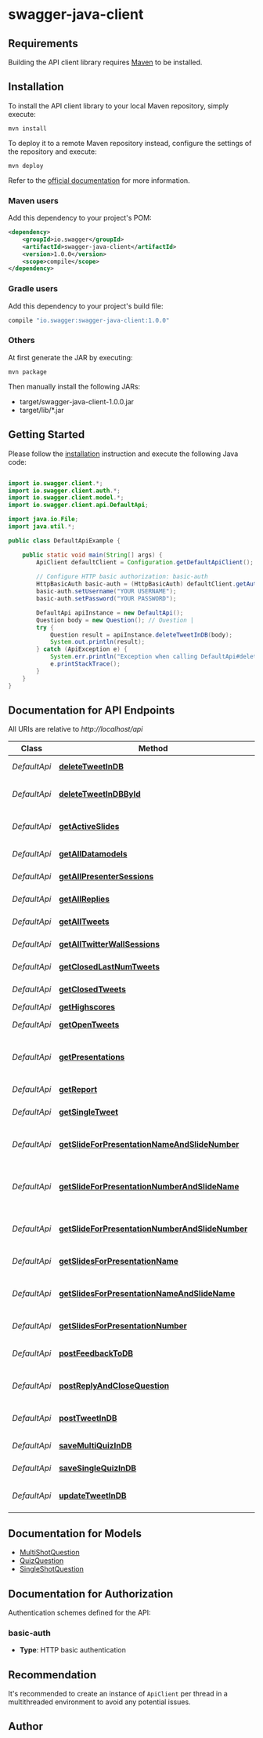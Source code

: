 # swagger-java-client

## Requirements

Building the API client library requires [Maven](https://maven.apache.org/) to be installed.

## Installation

To install the API client library to your local Maven repository, simply execute:

```shell
mvn install
```

To deploy it to a remote Maven repository instead, configure the settings of the repository and execute:

```shell
mvn deploy
```

Refer to the [official documentation](https://maven.apache.org/plugins/maven-deploy-plugin/usage.html) for more information.

### Maven users

Add this dependency to your project's POM:

```xml
<dependency>
    <groupId>io.swagger</groupId>
    <artifactId>swagger-java-client</artifactId>
    <version>1.0.0</version>
    <scope>compile</scope>
</dependency>
```

### Gradle users

Add this dependency to your project's build file:

```groovy
compile "io.swagger:swagger-java-client:1.0.0"
```

### Others

At first generate the JAR by executing:

    mvn package

Then manually install the following JARs:

* target/swagger-java-client-1.0.0.jar
* target/lib/*.jar

## Getting Started

Please follow the [installation](#installation) instruction and execute the following Java code:

```java

import io.swagger.client.*;
import io.swagger.client.auth.*;
import io.swagger.client.model.*;
import io.swagger.client.api.DefaultApi;

import java.io.File;
import java.util.*;

public class DefaultApiExample {

    public static void main(String[] args) {
        ApiClient defaultClient = Configuration.getDefaultApiClient();
        
        // Configure HTTP basic authorization: basic-auth
        HttpBasicAuth basic-auth = (HttpBasicAuth) defaultClient.getAuthentication("basic-auth");
        basic-auth.setUsername("YOUR USERNAME");
        basic-auth.setPassword("YOUR PASSWORD");

        DefaultApi apiInstance = new DefaultApi();
        Question body = new Question(); // Question | 
        try {
            Question result = apiInstance.deleteTweetInDB(body);
            System.out.println(result);
        } catch (ApiException e) {
            System.err.println("Exception when calling DefaultApi#deleteTweetInDB");
            e.printStackTrace();
        }
    }
}

```

## Documentation for API Endpoints

All URIs are relative to *http://localhost/api*

Class | Method | HTTP request | Description
------------ | ------------- | ------------- | -------------
*DefaultApi* | [**deleteTweetInDB**](docs/DefaultApi.md#deleteTweetInDB) | **DELETE** /bot/question | deletes a given Question
*DefaultApi* | [**deleteTweetInDBById**](docs/DefaultApi.md#deleteTweetInDBById) | **DELETE** /bot/question/{id} | deletes a given Question by using its ID
*DefaultApi* | [**getActiveSlides**](docs/DefaultApi.md#getActiveSlides) | **GET** /bot/slide/live | Returns an Array of active slides for (ppt, key, and dev)
*DefaultApi* | [**getAllDatamodels**](docs/DefaultApi.md#getAllDatamodels) | **GET** /bot/dataitem | retrieves all DataItem (mock)
*DefaultApi* | [**getAllPresenterSessions**](docs/DefaultApi.md#getAllPresenterSessions) | **GET** /bot/presenter | Retrieves all Presenters
*DefaultApi* | [**getAllReplies**](docs/DefaultApi.md#getAllReplies) | **GET** /bot/question/replies | retrieves all Replys (mock)
*DefaultApi* | [**getAllTweets**](docs/DefaultApi.md#getAllTweets) | **GET** /bot/question | retrieves all Questions
*DefaultApi* | [**getAllTwitterWallSessions**](docs/DefaultApi.md#getAllTwitterWallSessions) | **GET** /bot/twitterwalls | retrieves all twitter wall listeners
*DefaultApi* | [**getClosedLastNumTweets**](docs/DefaultApi.md#getClosedLastNumTweets) | **GET** /bot/question/closed/last/{num} | retrieves last {num} closed Questions
*DefaultApi* | [**getClosedTweets**](docs/DefaultApi.md#getClosedTweets) | **GET** /bot/question/closed | retrieves closed Questions
*DefaultApi* | [**getHighscores**](docs/DefaultApi.md#getHighscores) | **GET** /bot/highscores | retrieves highscores
*DefaultApi* | [**getOpenTweets**](docs/DefaultApi.md#getOpenTweets) | **GET** /bot/question/open | retrieves open Questions
*DefaultApi* | [**getPresentations**](docs/DefaultApi.md#getPresentations) | **GET** /bot/presentation | Returns a mapping ordered by timestamp of all presentationNames
*DefaultApi* | [**getReport**](docs/DefaultApi.md#getReport) | **GET** /bot/question/report | retrieves question report
*DefaultApi* | [**getSingleTweet**](docs/DefaultApi.md#getSingleTweet) | **GET** /bot/question/{id} | retrieves question by Id
*DefaultApi* | [**getSlideForPresentationNameAndSlideNumber**](docs/DefaultApi.md#getSlideForPresentationNameAndSlideNumber) | **GET** /bot/presentation/name/{presentationName}/slide/number/{slideNumber} | Returns slidePath for PresentationName / SlideNumber
*DefaultApi* | [**getSlideForPresentationNumberAndSlideName**](docs/DefaultApi.md#getSlideForPresentationNumberAndSlideName) | **GET** /bot/presentation/number/{presentationNumber}/slide/name/{slideName} | Returns slidePath for PresentationNumber / SlideName
*DefaultApi* | [**getSlideForPresentationNumberAndSlideNumber**](docs/DefaultApi.md#getSlideForPresentationNumberAndSlideNumber) | **GET** /bot/presentation/number/{presentationNumber}/slide/number/{slideNumber} | Returns slidePath for PresentationNumber / SlideNumber
*DefaultApi* | [**getSlidesForPresentationName**](docs/DefaultApi.md#getSlidesForPresentationName) | **GET** /bot/presentation/name/{presentationName}/slide | Returns all Slides for PresentationName
*DefaultApi* | [**getSlidesForPresentationNameAndSlideName**](docs/DefaultApi.md#getSlidesForPresentationNameAndSlideName) | **GET** /bot/presentation/name/{presentationName}/slide/name/{slideName} | Returns slidePath for PresentationNumber / SlideName
*DefaultApi* | [**getSlidesForPresentationNumber**](docs/DefaultApi.md#getSlidesForPresentationNumber) | **GET** /bot/presentation/number/{presentationNumber}/slide | Returns all Slides for PresentationNumber
*DefaultApi* | [**postFeedbackToDB**](docs/DefaultApi.md#postFeedbackToDB) | **POST** /bot/feedback | saves a new Feedback, updates it if already existent
*DefaultApi* | [**postReplyAndCloseQuestion**](docs/DefaultApi.md#postReplyAndCloseQuestion) | **POST** /bot/question/close/{id} | saves a new Question, updates it if already existent
*DefaultApi* | [**postTweetInDB**](docs/DefaultApi.md#postTweetInDB) | **POST** /bot/question | saves a new Question, updates it if already existent
*DefaultApi* | [**saveMultiQuizInDB**](docs/DefaultApi.md#saveMultiQuizInDB) | **PUT** /bot/quiz/multi | saves a new multi shot Quiz 
*DefaultApi* | [**saveSingleQuizInDB**](docs/DefaultApi.md#saveSingleQuizInDB) | **PUT** /bot/quiz/single | saves a new single shot Quiz 
*DefaultApi* | [**updateTweetInDB**](docs/DefaultApi.md#updateTweetInDB) | **PUT** /bot/question | saves a new Question, updates it if already existent


## Documentation for Models

 - [MultiShotQuestion](docs/MultiShotQuestion.md)
 - [QuizQuestion](docs/QuizQuestion.md)
 - [SingleShotQuestion](docs/SingleShotQuestion.md)


## Documentation for Authorization

Authentication schemes defined for the API:
### basic-auth

- **Type**: HTTP basic authentication


## Recommendation

It's recommended to create an instance of `ApiClient` per thread in a multithreaded environment to avoid any potential issues.

## Author



